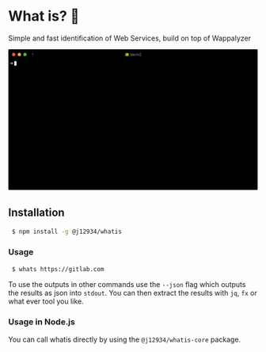 # What is? 🤔

Simple and fast identification of Web Services, build on top of Wappalyzer

![Cli Example](https://raw.githubusercontent.com/J12934/whats/master/cli/docs/demo.gif)

## Installation

```bash
 $ npm install -g @j12934/whatis
```

### Usage

```bash
 $ whats https://gitlab.com
```

To use the outputs in other commands use the `--json` flag which outputs the results as json into `stdout`. You can then extract the results with `jq`, `fx` or what ever tool you like.

### Usage in Node.js

You can call whatis directly by using the `@j12934/whatis-core` package.
